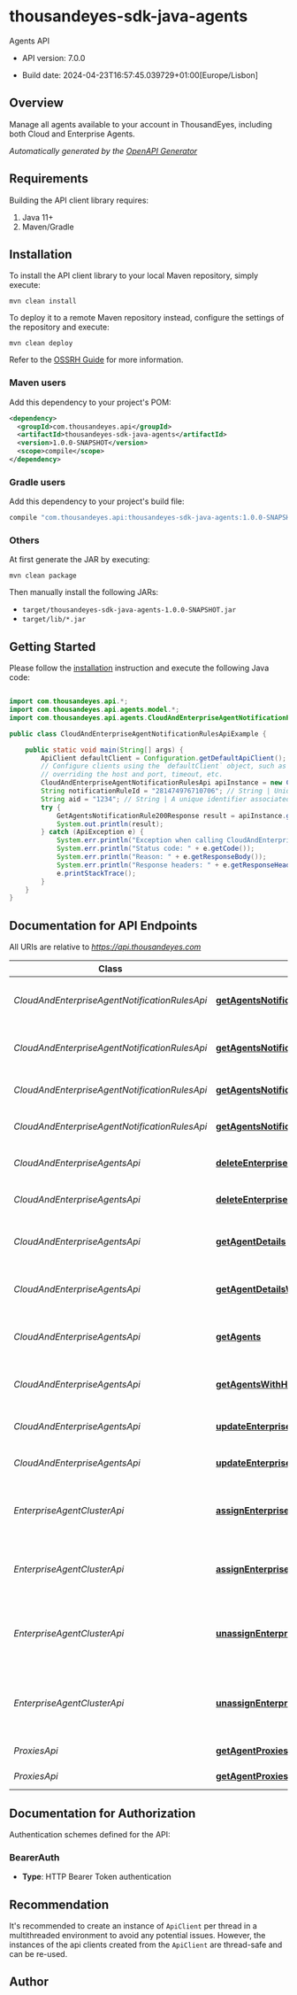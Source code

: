 # thousandeyes-sdk-java-agents

Agents API

- API version: 7.0.0

- Build date: 2024-04-23T16:57:45.039729+01:00[Europe/Lisbon]


## Overview
Manage all agents available to your account in ThousandEyes, including both Cloud and Enterprise Agents.


*Automatically generated by the [OpenAPI Generator](https://openapi-generator.tech)*

## Requirements

Building the API client library requires:

1. Java 11+
2. Maven/Gradle

## Installation

To install the API client library to your local Maven repository, simply execute:

```shell
mvn clean install
```

To deploy it to a remote Maven repository instead, configure the settings of the repository and execute:

```shell
mvn clean deploy
```

Refer to the [OSSRH Guide](http://central.sonatype.org/pages/ossrh-guide.html) for more information.

### Maven users

Add this dependency to your project's POM:

```xml
<dependency>
  <groupId>com.thousandeyes.api</groupId>
  <artifactId>thousandeyes-sdk-java-agents</artifactId>
  <version>1.0.0-SNAPSHOT</version>
  <scope>compile</scope>
</dependency>
```

### Gradle users

Add this dependency to your project's build file:

```groovy
compile "com.thousandeyes.api:thousandeyes-sdk-java-agents:1.0.0-SNAPSHOT"
```

### Others

At first generate the JAR by executing:

```shell
mvn clean package
```

Then manually install the following JARs:

- `target/thousandeyes-sdk-java-agents-1.0.0-SNAPSHOT.jar`
- `target/lib/*.jar`

## Getting Started

Please follow the [installation](#installation) instruction and execute the following Java code:

```java

import com.thousandeyes.api.*;
import com.thousandeyes.api.agents.model.*;
import com.thousandeyes.api.agents.CloudAndEnterpriseAgentNotificationRulesApi;

public class CloudAndEnterpriseAgentNotificationRulesApiExample {

    public static void main(String[] args) {
        ApiClient defaultClient = Configuration.getDefaultApiClient();
        // Configure clients using the `defaultClient` object, such as
        // overriding the host and port, timeout, etc.
        CloudAndEnterpriseAgentNotificationRulesApi apiInstance = new CloudAndEnterpriseAgentNotificationRulesApi(defaultClient);
        String notificationRuleId = "281474976710706"; // String | Unique ID for the agent notification rule.
        String aid = "1234"; // String | A unique identifier associated with your account group. You can retrieve your `AccountGroupId` from the `/account-groups` endpoint. Note that you must be assigned to the target account group. Specifying this parameter without being assigned to the target account group will result in an error response.
        try {
            GetAgentsNotificationRule200Response result = apiInstance.getAgentsNotificationRule(notificationRuleId, aid);
            System.out.println(result);
        } catch (ApiException e) {
            System.err.println("Exception when calling CloudAndEnterpriseAgentNotificationRulesApi#getAgentsNotificationRule");
            System.err.println("Status code: " + e.getCode());
            System.err.println("Reason: " + e.getResponseBody());
            System.err.println("Response headers: " + e.getResponseHeaders());
            e.printStackTrace();
        }
    }
}

```

## Documentation for API Endpoints

All URIs are relative to *https://api.thousandeyes.com*

Class | Method | HTTP request | Description
------------ | ------------- | ------------- | -------------
*CloudAndEnterpriseAgentNotificationRulesApi* | [**getAgentsNotificationRule**](docs/CloudAndEnterpriseAgentNotificationRulesApi.md#getAgentsNotificationRule) | **GET** /v7/agents/notification-rules/{notificationRuleId} | Retrieve agent notification rule
*CloudAndEnterpriseAgentNotificationRulesApi* | [**getAgentsNotificationRuleWithHttpInfo**](docs/CloudAndEnterpriseAgentNotificationRulesApi.md#getAgentsNotificationRuleWithHttpInfo) | **GET** /v7/agents/notification-rules/{notificationRuleId} | Retrieve agent notification rule
*CloudAndEnterpriseAgentNotificationRulesApi* | [**getAgentsNotificationRules**](docs/CloudAndEnterpriseAgentNotificationRulesApi.md#getAgentsNotificationRules) | **GET** /v7/agents/notification-rules | List agent notification rules
*CloudAndEnterpriseAgentNotificationRulesApi* | [**getAgentsNotificationRulesWithHttpInfo**](docs/CloudAndEnterpriseAgentNotificationRulesApi.md#getAgentsNotificationRulesWithHttpInfo) | **GET** /v7/agents/notification-rules | List agent notification rules
*CloudAndEnterpriseAgentsApi* | [**deleteEnterpriseAgent**](docs/CloudAndEnterpriseAgentsApi.md#deleteEnterpriseAgent) | **DELETE** /v7/agents/{agentId} | Delete Enterprise Agent
*CloudAndEnterpriseAgentsApi* | [**deleteEnterpriseAgentWithHttpInfo**](docs/CloudAndEnterpriseAgentsApi.md#deleteEnterpriseAgentWithHttpInfo) | **DELETE** /v7/agents/{agentId} | Delete Enterprise Agent
*CloudAndEnterpriseAgentsApi* | [**getAgentDetails**](docs/CloudAndEnterpriseAgentsApi.md#getAgentDetails) | **GET** /v7/agents/{agentId} | Retrieve Cloud and Enterprise Agent
*CloudAndEnterpriseAgentsApi* | [**getAgentDetailsWithHttpInfo**](docs/CloudAndEnterpriseAgentsApi.md#getAgentDetailsWithHttpInfo) | **GET** /v7/agents/{agentId} | Retrieve Cloud and Enterprise Agent
*CloudAndEnterpriseAgentsApi* | [**getAgents**](docs/CloudAndEnterpriseAgentsApi.md#getAgents) | **GET** /v7/agents | List Cloud and Enterprise Agents
*CloudAndEnterpriseAgentsApi* | [**getAgentsWithHttpInfo**](docs/CloudAndEnterpriseAgentsApi.md#getAgentsWithHttpInfo) | **GET** /v7/agents | List Cloud and Enterprise Agents
*CloudAndEnterpriseAgentsApi* | [**updateEnterpriseAgentDetails**](docs/CloudAndEnterpriseAgentsApi.md#updateEnterpriseAgentDetails) | **PUT** /v7/agents/{agentId} | Update Enterprise Agent
*CloudAndEnterpriseAgentsApi* | [**updateEnterpriseAgentDetailsWithHttpInfo**](docs/CloudAndEnterpriseAgentsApi.md#updateEnterpriseAgentDetailsWithHttpInfo) | **PUT** /v7/agents/{agentId} | Update Enterprise Agent
*EnterpriseAgentClusterApi* | [**assignEnterpriseAgentCluster**](docs/EnterpriseAgentClusterApi.md#assignEnterpriseAgentCluster) | **POST** /v7/agents/{agentId}/cluster/assign | Add member to Enterprise Agent cluster
*EnterpriseAgentClusterApi* | [**assignEnterpriseAgentClusterWithHttpInfo**](docs/EnterpriseAgentClusterApi.md#assignEnterpriseAgentClusterWithHttpInfo) | **POST** /v7/agents/{agentId}/cluster/assign | Add member to Enterprise Agent cluster
*EnterpriseAgentClusterApi* | [**unassignEnterpriseAgentFromCluster**](docs/EnterpriseAgentClusterApi.md#unassignEnterpriseAgentFromCluster) | **POST** /v7/agents/{agentId}/cluster/unassign | Remove member from Enterprise Agent cluster
*EnterpriseAgentClusterApi* | [**unassignEnterpriseAgentFromClusterWithHttpInfo**](docs/EnterpriseAgentClusterApi.md#unassignEnterpriseAgentFromClusterWithHttpInfo) | **POST** /v7/agents/{agentId}/cluster/unassign | Remove member from Enterprise Agent cluster
*ProxiesApi* | [**getAgentProxies**](docs/ProxiesApi.md#getAgentProxies) | **GET** /v7/agents/proxies | List agent proxies
*ProxiesApi* | [**getAgentProxiesWithHttpInfo**](docs/ProxiesApi.md#getAgentProxiesWithHttpInfo) | **GET** /v7/agents/proxies | List agent proxies


<a id="documentation-for-authorization"></a>
## Documentation for Authorization


Authentication schemes defined for the API:
<a id="BearerAuth"></a>
### BearerAuth


- **Type**: HTTP Bearer Token authentication


## Recommendation

It's recommended to create an instance of `ApiClient` per thread in a multithreaded environment to avoid any potential issues.
However, the instances of the api clients created from the `ApiClient` are thread-safe and can be re-used.

## Author



